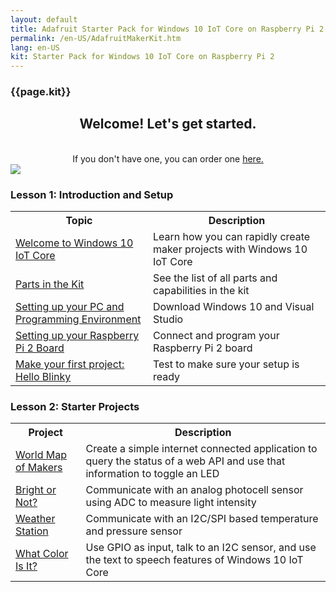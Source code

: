 ```yaml
---
layout: default
title: Adafruit Starter Pack for Windows 10 IoT Core on Raspberry Pi 2
permalink: /en-US/AdafruitMakerKit.htm
lang: en-US
kit: Starter Pack for Windows 10 IoT Core on Raspberry Pi 2
---
```

<h3 class="maker-kit section-heading">{{page.kit}}</h3>
<div class="row">
  <div class="col-md-6 col-sm-12">
    <center>
      <h2 class="maker-kit floatTop">Welcome! Let's get started.</h2>
      <br/>
      If you don't have one, you can order one <a target="_blank" href="http://adafruit.com/windows10iotpi2"> here.</a>
    </center>
  </div>
  <div class="col-md-6 col-sm-12">
   <img class="maker-kit" src="{{site.baseurl}}/images/AdafruitStarterPack/AdafruitDisplay.png">
  </div>
</div>

<div class="row">
  <h3 class="maker-kit">Lesson 1: Introduction and Setup</h3>
      <table class="table table-striped maker-kit">
        <tr>
          <th class="standardTH">Topic</th>
          <th class="standardTH">Description</th>
        </tr>
        <tr>
          <td><a href="{{site.baseurl}}/{{page.lang}}/win10/AdafruitWelcome.htm">Welcome to Windows 10 IoT Core</a></td>
          <td>Learn how you can rapidly create maker projects with Windows 10 IoT Core</td>
        </tr>
        <tr>
          <td><a href="{{site.baseurl}}/{{page.lang}}/AdafruitKitContents.htm">Parts in the Kit</a></td>
          <td>See the list of all parts and capabilities in the kit</td>
        </tr>
        <tr>
          <td><a href="{{site.baseurl}}/{{page.lang}}/win10/KitSetupPCRPI.htm"> Setting up your PC and Programming Environment</a></td>
          <td>Download Windows 10 and Visual Studio</td>
        </tr>
        <tr>
          <td><a href="{{site.baseurl}}/{{page.lang}}/win10/KitSetupRPI.htm">Setting up your Raspberry Pi 2 Board</a></td>
          <td>Connect and program your Raspberry Pi 2 board</td>
        </tr>
         <tr>
          <td><a href="{{site.baseurl}}/{{page.lang}}/win10/samples/KitBlinky.htm">Make your first project: Hello Blinky</a></td>
          <td>Test to make sure your setup is ready</td>
        </tr>
      </table>
</div>

<div>
  <h3 id="lessonTwo" class="maker-kit">Lesson 2: Starter Projects</h3>

  <table class="table table-striped maker-kit">
    <tr>
      <th class="standardTH">Project</th>
      <th class="standardTH">Description</th>
    </tr>
    <tr>
      <td><a target="_blank" href="{{site.baseurl}}/{{page.lang}}/win10/samples/WorldMapOfMakers.htm">World Map of Makers</a></td>
      <td>
        Create a simple internet connected application to query the status of a web API and use that information to toggle an LED
      </td>
    </tr>
    <tr>
      <td><a target="_blank" href="{{site.baseurl}}/{{page.lang}}/win10/samples/BrightOrNot.htm">Bright or Not?</a></td>
      <td>Communicate with an analog photocell sensor using ADC to measure light intensity</td>
    </tr>
    <tr>
      <td><a target="_blank" href="{{site.baseurl}}/{{page.lang}}/win10/samples/WeatherStation.htm">Weather Station</a></td>
      <td>Communicate with an I2C/SPI based temperature and pressure sensor</td>
    </tr>
    <tr>
      <td><a target="_blank" href="{{site.baseurl}}/{{page.lang}}/win10/samples/WhatColor.htm">What Color Is It?</a></td>
      <td>Use GPIO as input, talk to an I2C sensor, and use the text to speech features of Windows 10 IoT Core</td>
    </tr>
  </table>
</div>

